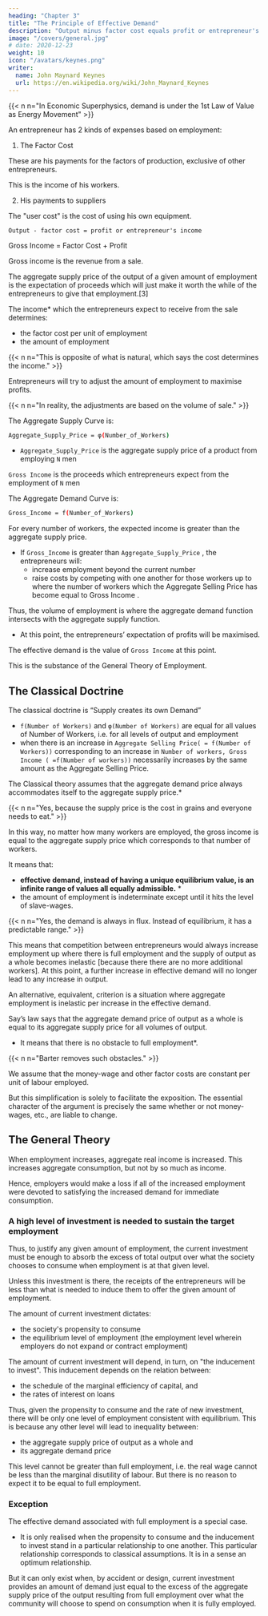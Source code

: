 ```yaml
---
heading: "Chapter 3"
title: "The Principle of Effective Demand"
description: "Output minus factor cost equals profit or entrepreneur's income"
image: "/covers/general.jpg"
# date: 2020-12-23
weight: 10
icon: "/avatars/keynes.png"
writer:
  name: John Maynard Keynes
  url: https://en.wikipedia.org/wiki/John_Maynard_Keynes
---
```



{{< n n="In Economic Superphysics, demand is under the 1st Law of Value as Energy Movement" >}}


An entrepreneur has 2 kinds of expenses based on employment: 
<!-- Based on resources and costs, the employment of a given volume of labour by an entrepreneur involves him in two kinds of expense: -->

1. The Factor Cost

These are his payments for the factors of production, exclusive of other entrepreneurs. 

This is the income of his workers.

2. His payments to suppliers <!-- other entrepreneurs for purchases -->

<!-- what he has to purchase from them together with the sacrifice which he incurs by employing the equipment instead of leaving it idle, which we shall call  -->

The "user cost" is the cost of using his own equipment.

`Output - factor cost = profit or entrepreneur's income`




<!-- `total income = factor cost + profit` -->

<!-- The total income is the result of the employment given by the entrepreneur.  -->

<!-- The entrepreneur’s profit is the quantity which he endeavours to maximise when he is deciding what amount, of employment to offer.  -->

<!-- It is sometimes convenient, when we are looking at it from the entrepreneur’s standpoint, to call the --> 

Gross Income = Factor Cost + Profit

Gross <!-- Aggregate --> income is the revenue from a sale. <!-- ) is the proceeds from a given amount of employment.  -->

The aggregate supply price of the output of a given amount of employment is the expectation of proceeds which will just make it worth the while of the entrepreneurs to give that employment.[3] 

<!-- It follows that resources and , , both in each individual firm and industry and in the aggregate, depends on  -->

The income* which the entrepreneurs expect to receive from the sale determines:
- the factor cost per unit of employment
- the amount of employment


{{< n n="This is opposite of what is natural, which says the cost determines the income." >}}


Entrepreneurs will try to adjust the amount of employment to maximise profits. <!--  the excess of the proceeds over the factor cost.  -->


{{< n n="In reality, the adjustments are based on the volume of sale." >}}


The Aggregate Supply Curve is:

```bash
Aggregate_Supply_Price = φ(Number_of_Workers)	
```

- `Aggregate_Supply_Price` <!-- `Z` -->  is the aggregate supply price of a product from employing `N` men
<!-- `Z = φ(N)`  -->
 
`Gross Income` <!-- `D` -->  is the proceeds which entrepreneurs expect from the employment of `N` men


The Aggregate Demand Curve is:

```bash
Gross_Income = f(Number_of_Workers)	
```


For every number of workers, the expected income is greater than the aggregate supply price. 
- If `Gross_Income` <!-- `D` --> is greater than `Aggregate_Supply_Price` <!-- `Z` -->, the entrepreneurs will:
  - increase employment beyond the current number
  - raise costs by competing with one another for those workers up to where the number of workers which the Aggregate Selling Price <!-- Z --> has become equal to Gross Income <!-- D -->. 

Thus, the volume of employment is where the aggregate demand function intersects with the aggregate supply function. 
- At this point, the entrepreneurs’ expectation of profits will be maximised. 

The effective demand is the value of `Gross Income`<!-- `D` --> at this point. 

This is the substance of the General Theory of Employment. 

<!-- The succeeding chapters will examine the various factors on which these two functions depend.  -->


## The Classical Doctrine 

The classical doctrine is “Supply creates its own Demand” <!-- It continues to underlie all orthodox economic theory, involves a special assumption as to the relationship between these two functions. --> 

- `f(Number of Workers)` and `φ(Number of Workers)` are equal for all values of Number of Workers, i.e. for all levels of output and employment
- when there is an increase in `Aggregate Selling Price( = f(Number of Workers))` <!-- `Z( = f(N))` --> corresponding to an increase in `Number of workers, Gross Income ( =f(Number of workers))` <!-- ( =f(N))  -->necessarily increases by the same amount as the Aggregate Selling Price<!--  Z -->.

The Classical theory assumes that the aggregate demand price always accommodates itself to the aggregate supply price.* 


{{< n n="Yes, because the supply price is the cost in grains and everyone needs to eat." >}}


In this way, no matter how many workers are employed, the gross income is equal to the aggregate supply price <!-- Z --> which corresponds to that number of workers.

It means that:
- **effective demand, instead of having a unique equilibrium value, is an infinite range of values all equally admissible.** *
- the amount of employment is indeterminate except until it hits the level of slave-wages. <!-- in so far as the marginal disutility of labour sets an upper limit.  -->


{{< n n="Yes, the demand is always in flux. Instead of equilibrium, it has a predictable range." >}}


This means that competition between entrepreneurs would always increase employment up where there is full employment and the supply of output as a whole becomes inelastic [because there there are no more additional workers]. At this point, a further increase in effective demand will no longer lead to any increase in output. 

<!-- Chapter 2 gave a definition of full employment in terms of the behaviour of labour.  -->

An alternative, equivalent, criterion is a situation where aggregate employment is inelastic per increase in the effective demand<!--  for its output -->. 

Say’s law says that the aggregate demand price of output as a whole is equal to its aggregate supply price for all volumes of output. 
- It means that there is no obstacle to full employment*.


{{< n n="Barter removes such obstacles." >}}


<!-- If, however, this is not the true law relating the aggregate demand and supply functions, there is a vitally important chapter of economic theory which remains to be written and without which all discussions concerning the volume of aggregate employment are futile.  -->


<!-- A brief summary of the theory of employment to be worked out in the course of the following chapters may, perhaps, help the reader at this stage, even though it may not be fully intelligible. The terms involved will be more carefully defined in due course. In this summary  -->

We assume that the money-wage and other factor costs are constant per unit of labour employed. 

But this simplification is solely to facilitate the exposition. The essential character of the argument is precisely the same whether or not money-wages, etc., are liable to change.


## The General Theory 

When employment increases, aggregate real income is increased. This increases aggregate consumption, but not by so much as income. 

Hence, employers would make a loss if all of the increased employment were devoted to satisfying the increased demand for immediate consumption. 

### A high level of investment is needed to sustain the target employment

Thus, to justify any given amount of employment, the current investment must be enough to absorb the excess of total output over what the society chooses to consume when employment is at that given level. 

Unless this investment is there, the receipts of the entrepreneurs will be less than what is needed to induce them to offer the given amount of employment.

The amount of current investment dictates:
- the society's propensity to consume
- the equilibrium level of employment (the employment level wherein employers do not expand or contract employment)

The amount of current investment will depend, in turn, on "the inducement to invest". This inducement depends on the relation between:
- the schedule of the marginal efficiency of capital, and 
- the rates of interest on loans<!--  of various maturities and risks.  -->

Thus, given the propensity to consume and the rate of new investment, there will be only one level of employment consistent with equilibrium. This is because any other level will lead to inequality between:
- the aggregate supply price of output as a whole and
- its aggregate demand price

This level cannot be greater than full employment, i.e. the real wage cannot be less than the marginal disutility of labour. But there is no reason to expect it to be equal to full employment. 


### Exception 

The effective demand associated with full employment is a special case.
- It is only realised when the propensity to consume and the inducement to invest stand in a particular relationship to one another. This particular relationship corresponds to classical assumptions. It is in a sense an optimum relationship. 

But it can only exist when, by accident or design, current investment provides an amount of demand just equal to the excess of the aggregate supply price of the output resulting from full employment over what the community will choose to spend on consumption when it is fully employed. 
